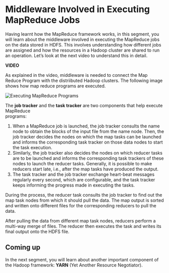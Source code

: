 # Middleware Involved in Executing MapReduce Jobs

Having learnt how the MapReduce framework works, in this segment, you will learn about the middleware involved in executing the MapReduce jobs on the data stored in HDFS. This involves understanding how different jobs are assigned and how the resources in a Hadoop cluster are shared to run an operation. Let’s look at the next video to understand this in detail.

**VIDEO**

As explained in the video, middleware is needed to connect the Map Reduce Program with the distriibuted Hadoop clusters. The following image shows how map reduce programs are executed.

![Executing MapReduce Programs](https://i.ibb.co/C9K9S8g/Executing-Map-Reduce-Programs.jpg)

The **job tracker** and the **task tracker** are two components that help execute MapReduce  
programs:

1. When a MapReduce job is launched, the job tracker consults the name node to obtain the blocks of the input file from the name node. Then, the job tracker decides the nodes on which the map tasks can be launched and informs the corresponding task tracker on those data nodes to start the task execution.
2. Similarly, the job tracker also decides the nodes on which reducer tasks are to be launched and informs the corresponding task trackers of these nodes to launch the reducer tasks. Generally, it is possible to make reducers start late, i.e., after the map tasks have produced the output.
3. The task tracker and the job tracker exchange heart-beat messages regularly every second, which are configurable, and the task tracker keeps informing the progress made in executing the tasks.

During the process, the reducer task consults the job tracker to find out the map task nodes from which it should pull the data. The map output is sorted and written onto different files for the corresponding reducers to pull the data.

After pulling the data from different map task nodes, reducers perform a multi-way merge of files. The reducer then executes the task and writes its final output onto the HDFS file.

## Coming up

In the next segment, you will learn about another important component of the Hadoop framework: **YARN** (Yet Another Resource Negotiator).
